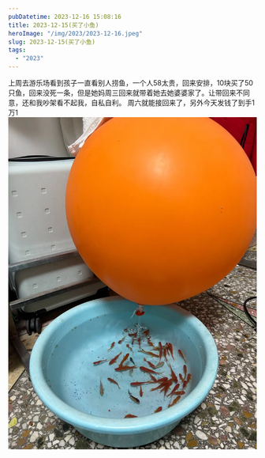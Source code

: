 ```yaml
---
pubDatetime: 2023-12-16 15:08:16
title: 2023-12-15(买了小鱼)
heroImage: "/img/2023/2023-12-16.jpeg"
slug: 2023-12-15(买了小鱼)
tags:
  - "2023"
---
```


上周去游乐场看到孩子一直看别人捞鱼，一个人58太贵，回来安排，10块买了50只鱼，回来没死一条，但是她妈周三回来就带着她去她婆婆家了。让带回来不同意，还和我吵架看不起我，自私自利。 周六就能接回来了，另外今天发钱了到手1万1
![](../../../../public/img/2023/2023-12-16.jpeg)
